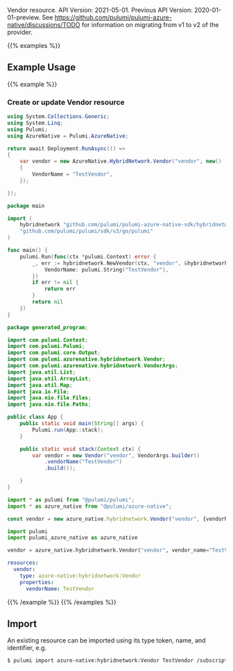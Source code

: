 Vendor resource.
API Version: 2021-05-01.
Previous API Version: 2020-01-01-preview. See https://github.com/pulumi/pulumi-azure-native/discussions/TODO for information on migrating from v1 to v2 of the provider.

{{% examples %}}
## Example Usage
{{% example %}}
### Create or update Vendor resource
```csharp
using System.Collections.Generic;
using System.Linq;
using Pulumi;
using AzureNative = Pulumi.AzureNative;

return await Deployment.RunAsync(() => 
{
    var vendor = new AzureNative.HybridNetwork.Vendor("vendor", new()
    {
        VendorName = "TestVendor",
    });

});


```

```go
package main

import (
	hybridnetwork "github.com/pulumi/pulumi-azure-native-sdk/hybridnetwork"
	"github.com/pulumi/pulumi/sdk/v3/go/pulumi"
)

func main() {
	pulumi.Run(func(ctx *pulumi.Context) error {
		_, err := hybridnetwork.NewVendor(ctx, "vendor", &hybridnetwork.VendorArgs{
			VendorName: pulumi.String("TestVendor"),
		})
		if err != nil {
			return err
		}
		return nil
	})
}

```

```java
package generated_program;

import com.pulumi.Context;
import com.pulumi.Pulumi;
import com.pulumi.core.Output;
import com.pulumi.azurenative.hybridnetwork.Vendor;
import com.pulumi.azurenative.hybridnetwork.VendorArgs;
import java.util.List;
import java.util.ArrayList;
import java.util.Map;
import java.io.File;
import java.nio.file.Files;
import java.nio.file.Paths;

public class App {
    public static void main(String[] args) {
        Pulumi.run(App::stack);
    }

    public static void stack(Context ctx) {
        var vendor = new Vendor("vendor", VendorArgs.builder()        
            .vendorName("TestVendor")
            .build());

    }
}

```

```typescript
import * as pulumi from "@pulumi/pulumi";
import * as azure_native from "@pulumi/azure-native";

const vendor = new azure_native.hybridnetwork.Vendor("vendor", {vendorName: "TestVendor"});

```

```python
import pulumi
import pulumi_azure_native as azure_native

vendor = azure_native.hybridnetwork.Vendor("vendor", vendor_name="TestVendor")

```

```yaml
resources:
  vendor:
    type: azure-native:hybridnetwork:Vendor
    properties:
      vendorName: TestVendor

```

{{% /example %}}
{{% /examples %}}

## Import

An existing resource can be imported using its type token, name, and identifier, e.g.

```sh
$ pulumi import azure-native:hybridnetwork:Vendor TestVendor /subscriptions/subid/providers/Microsoft.HybridNetwork/vendors/TestVendor 
```
